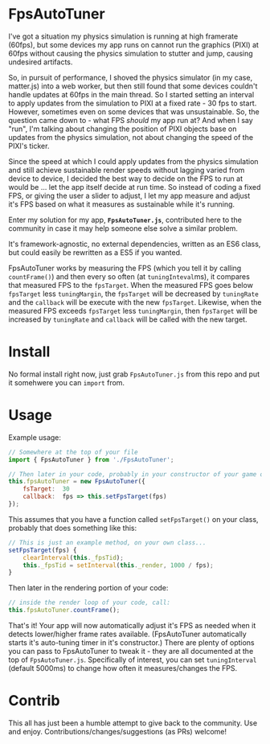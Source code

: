 # FpsAutoTuner

I've got a situation my physics simulation is running at high framerate (60fps), but some devices my app runs on cannot run the graphics (PIXI) at 60fps without causing the physics simulation to stutter and jump, causing undesired artifacts.

So, in pursuit of performance, I shoved the physics simulator (in my case, matter.js) into a web worker, but then still found that some devices couldn't handle updates at 60fps in the main thread. So I started setting an interval to apply updates from the simulation to PIXI at a fixed rate - 30 fps to start. However, sometimes even on some devices that was unsustainable. So, the question came down to - what FPS *should* my app run at? And when I say "run", I'm talking about changing the position of PIXI objects base on updates from the physics simulation, not about changing the speed of the PIXI's ticker.

Since the speed at which I could apply updates from the physics simulation and still achieve sustainable render speeds without lagging varied from device to device, I decided the best way to decide on the FPS to run at would be ... let the app itself decide at run time. So instead of coding a fixed FPS, or giving the user a slider to adjust, I let my app measure and adjust it's FPS based on what it measures as sustainable while it's running.

Enter my solution for my app, **`FpsAutoTuner.js`**, contributed here to the community in case it may help someone else solve a similar problem.

It's framework-agnostic, no external dependencies, written as an ES6 class, but could easily be rewritten as a ES5 if you wanted. 

FpsAutoTuner works by measuring the FPS (which you tell it by calling  `countFrame()`) and then every so often (at `tuningInteval`ms), it compares  that measured FPS to the `fpsTarget`. When the measured FPS goes below `fpsTarget` less `tuningMargin`, the `fpsTarget` will be decreased by  `tuningRate` and the `callback` will be execute with the new `fpsTarget`. Likewise, when the measured FPS exceeds `fpsTarget` less `tuningMargin`, then `fpsTarget` will be increased by `tuningRate` and `callback` will be called with the new target.

# Install

No formal install right now, just grab `FpsAutoTuner.js` from this repo and put it somehwere you can `import` from.

# Usage

Example usage:

```javascript
// Somewhere at the top of your file
import { FpsAutoTuner } from './FpsAutoTuner';

// Then later in your code, probably in your constructor of your game object
this.fpsAutoTuner = new FpsAutoTuner({
	fsTarget:  30
	callback:  fps => this.setFpsTarget(fps)
});
```

This assumes that you have a function called `setFpsTarget()` on your class, probably that does something like this: 

```javascript
// This is just an example method, on your own class...
setFpsTarget(fps) {
	clearInterval(this._fpsTid);
	this._fpsTid = setInterval(this._render, 1000 / fps);
}
```

Then later in the rendering portion of your code:
 
```javascript
// inside the render loop of your code, call:
this.fpsAutoTuner.countFrame();
```

That's it! Your app will now automatically adjust it's FPS as needed when it detects lower/higher frame rates available. (FpsAutoTuner automatically starts it's auto-tuning timer in it's constructor.) There are plenty of options you can pass to FpsAutoTuner to tweak it - they are all documented at the top of `FpsAutoTuner.js`. Specifically of interest, you can set `tuningInterval` (default 5000ms) to change how often it measures/changes the FPS.

# Contrib

This all has just been a humble attempt to give back to the community. Use and enjoy. Contributions/changes/suggestions (as PRs) welcome!


